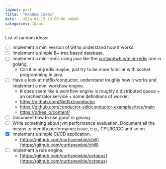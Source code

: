 ```yaml
---
layout: post
title:  "Random Ideas"
date:   2024-04-15 19:00:00 +0800
categories: Ideas
---
```


List of random ideas:

- [ ] Implement a mini version of Git to understand how it works.
- [ ] Implement a simple B+ tree based database.
- [ ] Implement a mini-redis using java like the [curtisnewbie/mini-redis](https://github.com/curtisnewbie/mini-redis) one in golang.
    - Call it mini-jredis maybe, just try to be more familiar with socket programming in java.
- [ ] Have a look at netflix/conductor, understand roughly how it works and implement a mini workflow engine.
    - It does seem like a workflow engine is roughly a distributed queue + an orchestrator service + some definitions of worker.
    - https://github.com/Netflix/conductor
    - https://github.com/conductor-sdk/conductor-examples/tree/main
    - https://orkes.io/content/
- [ ] Document how to use pprof in golang.
- [ ] Write something about jvm performance evaluation. Document all the means to identify performance issue, e.g., CPU/IO/GC and so on.
- [x] Implement a simple CI/CD application.
    - [https://github.com/curtisnewbie/chill](https://github.com/curtisnewbie/chill)
- [ ] Implement a rule engine.
    - [https://github.com/curtisnewbie/octopus](https://github.com/curtisnewbie/octopus)